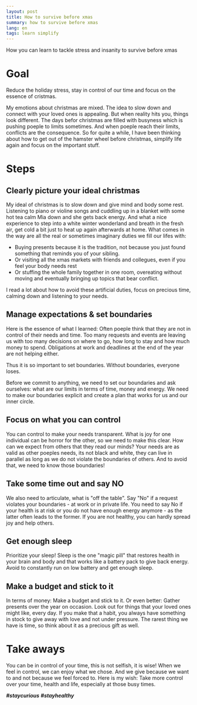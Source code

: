 ```yaml
---
layout: post
title: How to survive before xmas
summary: how to survive before xmas
lang: en
tags: learn simplify
---
```


<div class="message">
How you can learn to tackle stress and insanity to survive before xmas
</div>

# Goal
Reduce the holiday stress, stay in control of our time and focus on the essence of cristmas.

My emotions about christmas are mixed.
The idea to slow down and connect with your loved ones is appealing.
But when reality hits you, things look different.
The days befor christmas are filled with busyness which is pushing poeple to limits sometimes. And when poeple reach their limits, conflicts are the consequence.
So for quite a while, I have been thinking about how to get out of the hamster wheel before christmas, simplify life again and focus on the important stuff.

# Steps
## Clearly picture your ideal christmas
My ideal of christmas is to slow down and give mind and body some rest.
Listening to piano or violine songs and cuddling up in a blanket with some hot tea calm Mia down and she gets back energy. And what a nice experience to step into a white winter wonderland and breath in the fresh air, get cold a bit just to heat up again afterwards at home.
What comes in the way are all the real or sometimes imaginary duties we fill our lifes with: 
- Buying presents because it is the tradition, not because you just found something that reminds you of your sibling.
- Or visiting all the xmas markets with friends and collegues, even if you feel your body needs rest
- Or stuffing the whole family together in one room, overeating without moving and eventually bringing up topics that bear conflict.

I read a lot about how to avoid these artificial duties, focus on precious time, calming down and listening to your needs.

## Manage expectations & set boundaries
Here is the essence of what I learned:
Often poeple think that they are not in control of their needs and time. Too many requests and events are leaving us with too many decisions on where to go, how long to stay and how much money to spend. Obligations at work and deadlines at the end of the year are not helping either.

Thus it is so important to set boundaries. Without boundaries, everyone loses.  

Before we commit to anything, we need to set our boundaries and ask ourselves: 
what are our limits in terms of time, money and energy. We need to make our boundaries explicit and create a plan that works for us and our inner circle.

## Focus on what you can control
You can control to make your needs transparent. What is joy for one individual can be horror for the other, so we need to make this clear. How can we expect from others that they read our minds?
Your needs are as valid as other poeples needs, its not black and white, they can live in parallel as long as we do not violate the boundaries of others.
And to avoid that, we need to know those boundaries!

## Take some time out and say NO
We also need to articulate, what is "off the table". Say "No" if a request violates your boundaries - at work or in private life. You need to say No if your health is at risk or you do not have enough energy anymore - as the latter often leads to the former. If you are not healthy, you can hardly spread joy and help others.

## Get enough sleep
Prioritize your sleep!
Sleep is the one "magic pill" that restores health in your brain and body and that works like a battery pack to give back energy. Avoid to constantly run on low battery and get enough sleep.

## Make a budget and stick to it
In terms of money: Make a budget and stick to it. Or even better: Gather presents over the year on occasion. Look out for things that your loved ones might like, every day. If you make that a habit, you always have something in stock to give away with love and not under pressure. 
The rarest thing we have is time, so think about it as a precious gift as well.

# Take aways
You can be in control of your time, this is not selfish, it is wise!
When we feel in control, we can enjoy what we chose. And we give because we want to and not because we feel forced to.
Here is my wish: Take more control over your time, health and life, especially at those busy times.

**_#staycurious_** **_#stayhealthy_**
